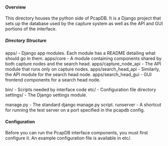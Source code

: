 #### Overview
This directory houses the python side of PcapDB. It is a
Django project that sets up the database used by the capture
system as well as the API and GUI portions of the interface.

##### Directory Structure

 apps/ - Django app modules. Each module has a README detailing what should go in them.
   apps/core - A module containing components shared by both capture nodes and the search head.
   apps/capture_node_api - The API module that runs only on capture nodes.
   apps/search_head_api - Similarly, the API module for the search head node.
   apps/search_head_gui - GUI frontend components for a search head node.

 bin/ - Scripts needed by interface code
 etc/ - Configuration file directory
 settings/ - The Django settings module.
 
 manage.py - The standard django manage.py script.
 runserver - A shortcut for running the test server on a port specified in the pcapdb config.

#### Configuration
Before you can run the PcapDB interface components, you must first configure it. An example configuration file is available in etc/.
